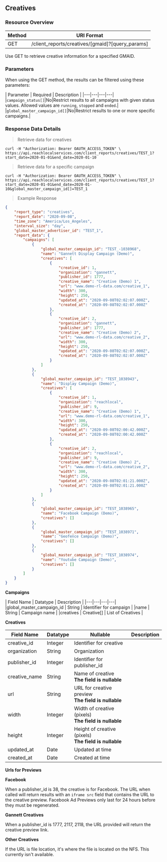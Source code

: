 ## Creatives

### Resource Overview

| Method | URI Format |
|---|---|
| GET | /client_reports/creatives/[gmaid]?[query_params] |

Use GET to retrieve creative information for a specified GMAID.

### Parameters

When using the GET method, the results can be filtered using these parameters:

| Parameter | Required | Description |
|---|---|---|---|
|`campaign_status[]`|No|Restrict results to all campaigns with given status values.  Allowed values are `running`, `stopped` and `ended`.|
|`global_master_campaign_id[]`|No|Restrict results to one or more specific campaigns.|

### Response Data Details

> Retrieve data for creatives

```
curl -H "Authorization: Bearer OAUTH_ACCESS_TOKEN" \
https://api.reachlocalservices.com/client_reports/creatives/TEST_1?start_date=2020-01-01&end_date=2020-01-10
```

> Retrieve data for a specific campaign

```
curl -H "Authorization: Bearer OAUTH_ACCESS_TOKEN" \
https://api.reachlocalservices.com/client_reports/creatives/TEST_1?start_date=2020-01-01&end_date=2020-01-10&global_master_campaign_id[]=TEST_1
```
> Example Response

```json
{
    "report_type": "creatives",
    "report_date": "2020-09-08",
    "time_zone": "America/Los_Angeles",
    "interval_size": "day",
    "global_master_advertiser_id": "TEST_1",
    "report_data": {
        "campaigns": [
            {
                "global_master_campaign_id": "TEST_-1038968",
                "name": "Gannett Display Campaign (Demo)",
                "creatives": [
                    {
                        "creative_id": 1,
                        "organization": "gannett",
                        "publisher_id": 1777,
                        "creative_name": "Creative (Demo) 1",
                        "url": "www.demo-rl-data.com/creative_1",
                        "width": 300,
                        "height": 250,
                        "updated_at": "2020-09-08T02:02:07.000Z",
                        "created_at": "2020-09-08T02:02:07.000Z"
                    },
                    {
                        "creative_id": 2,
                        "organization": "gannett",
                        "publisher_id": 1777,
                        "creative_name": "Creative (Demo) 2",
                        "url": "www.demo-rl-data.com/creative_2",
                        "width": 300,
                        "height": 250,
                        "updated_at": "2020-09-08T02:02:07.000Z",
                        "created_at": "2020-09-08T02:02:07.000Z"
                    }
                ]
            },
            {
                "global_master_campaign_id": "TEST_1038943",
                "name": "Display Campaign (Demo)",
                "creatives": [
                    {
                        "creative_id": 1,
                        "organization": "reachlocal",
                        "publisher_id": 9,
                        "creative_name": "Creative (Demo) 1",
                        "url": "www.demo-rl-data.com/creative_1",
                        "width": 300,
                        "height": 250,
                        "updated_at": "2020-09-08T02:00:42.000Z",
                        "created_at": "2020-09-08T02:00:42.000Z"
                    },
                    {
                        "creative_id": 2,
                        "organization": "reachlocal",
                        "publisher_id": 9,
                        "creative_name": "Creative (Demo) 2",
                        "url": "www.demo-rl-data.com/creative_2",
                        "width": 300,
                        "height": 250,
                        "updated_at": "2020-09-08T02:01:21.000Z",
                        "created_at": "2020-09-08T02:01:21.000Z"
                    }
                ]
            },
            {
                "global_master_campaign_id": "TEST_1038965",
                "name": "Facebook Campaign (Demo)",
                "creatives": []
            },
            {
                "global_master_campaign_id": "TEST_1038971",
                "name": "Geofence Campaign (Demo)",
                "creatives": []
            },
            {
                "global_master_campaign_id": "TEST_1038974",
                "name": "Youtube Campaign (Demo)",
                "creatives": []
            }
        ]
    }
}
```

**Campaigns**

| Field Name | Datatype | Description |
|---|---|---|---|
|global_master_campaign_id | String | Identifier for campaign |
|name | String | Campaign name |
|creatives | Creative[] | List of Creatives |

**Creatives**

| Field Name | Datatype | Nullable | Description |
|---|---|---|---|
|creative_id | Integer | Identifier for creative |
|organization | String | Organization |
|publisher_id | Integer | Identifier for publisher_id |
|creative_name | String | Name of creative<br>**The field is nullable**|
|url | String | URL for creative preview<br>**The field is nullable** |
|width | Integer | Width of creative (pixels)<br>**The field is nullable** |
|height | Integer | Height of creative (pixels)<br>**The field is nullable** |
|updated_at | Date | Updated at time |
|created_at | Date | Created at time |

**Urls for Previews**

**Facebook**

When a publisher_id is 38, the creative is for Facebook.  The URL when called will return results with an `iframe src` field that contains the URL to the creative preview.  Facebook Ad Previews only last for 24 hours before they must be regenerated.

**Gannett Creatives**

When a publisher_id is 1777, 2117, 2118, the URL provided will return the creative preview link.

**Other Creatives**

If the URL is file location, it's where the file is located on the NFS.  This currently isn't available.
